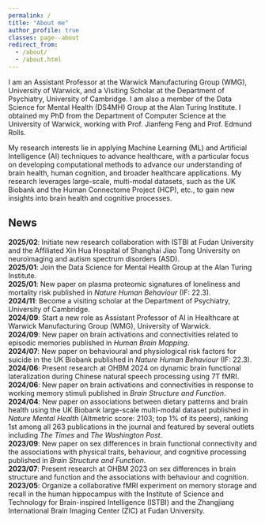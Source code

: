 ```yaml
---
permalink: /
title: "About me"
author_profile: true
classes: page--about
redirect_from: 
  - /about/
  - /about.html
---
```


I am an Assistant Professor at the Warwick Manufacturing Group (WMG), University of Warwick, and a Visiting Scholar at the Department of Psychiatry, University of Cambridge. I am also a member of the Data Science for Mental Health (DS4MH) Group at the Alan Turing Institute. I obtained my PhD from the Department of Computer Science at the University of Warwick, working with Prof. Jianfeng Feng and Prof. Edmund Rolls.

My research interests lie in applying Machine Learning (ML) and Artificial Intelligence (AI) techniques to advance healthcare, with a particular focus on developing computational methods to advance our understanding of brain health, human cognition, and broader healthcare applications. My research leverages large-scale, multi-modal datasets, such as the UK Biobank and the Human Connectome Project (HCP), etc., to gain new insights into brain health and cognitive processes.

## News
**2025/02**: Initiate new research collaboration with ISTBI at Fudan University and the Affiliated Xin Hua Hospital of Shanghai Jiao Tong University on neuroimaging and autism spectrum disorders (ASD).  
**2025/01**: Join the Data Science for Mental Health Group at the Alan Turing Institute.  
**2025/01**: New paper on plasma proteomic signatures of loneliness and mortality risk published in *Nature Human Behaviour* (IF: 22.3).  
**2024/11**: Become a visiting scholar at the Department of Psychiatry, University of Cambridge.  
**2024/09**: Start a new role as Assistant Professor of AI in Healthcare at Warwick Manufacturing Group (WMG), University of Warwick.  
**2024/09**: New paper on brain activations and connectivities related to episodic memories published in *Human Brain Mapping*.  
**2024/07**: New paper on behavioural and physiological risk factors for suicide in the UK Biobank published in *Nature Human Behaviour* (IF: 22.3).  
**2024/06**: Present research at OHBM 2024 on dynamic brain functional lateralization during Chinese natural speech processing using 7T fMRI.  
**2024/06**: New paper on brain activations and connectivities in response to working memory stimuli published in *Brain Structure and Function*.  
**2024/04**: New paper on associations between dietary patterns and brain health using the UK Biobank large-scale multi-modal dataset published in *Nature Mental Health* (Altmetric score: 2103; top 1% of its peers), ranking 1st among all 263 publications in the journal and featured by several outlets including *The Times* and *The Washington Post*.  
**2023/09**: New paper on sex differences in brain functional connectivity and the associations with physical traits, behaviour, and cognitive processing published in *Brain Structure and Function*.  
**2023/07**: Present research at OHBM 2023 on sex differences in brain structure and function and the associations with behaviour and cognition.  
**2023/05**: Organize a collaborative fMRI experiment on memory storage and recall in the human hippocampus with the Institute of Science and Technology for Brain-inspired Intelligence (ISTBI) and the Zhangjiang International Brain Imaging Center (ZIC) at Fudan University.  
